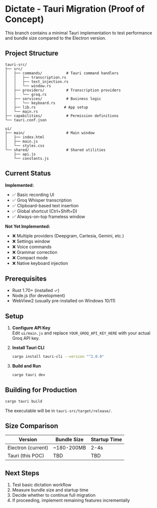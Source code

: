 # Dictate - Tauri Migration (Proof of Concept)

This branch contains a minimal Tauri implementation to test performance and bundle size compared to the Electron version.

## Project Structure

```
tauri-src/
├── src/
│   ├── commands/           # Tauri command handlers
│   │   ├── transcription.rs
│   │   ├── text_injection.rs
│   │   └── window.rs
│   ├── providers/          # Transcription providers
│   │   └── groq.rs
│   ├── services/           # Business logic
│   │   └── keyboard.rs
│   ├── lib.rs             # App setup
│   └── main.rs
├── capabilities/           # Permission definitions
└── tauri.conf.json

ui/
├── main/                   # Main window
│   ├── index.html
│   ├── main.js
│   └── styles.css
└── shared/                 # Shared utilities
    ├── api.js
    └── constants.js
```

## Current Status

**Implemented:**
- ✅ Basic recording UI
- ✅ Groq Whisper transcription
- ✅ Clipboard-based text insertion
- ✅ Global shortcut (Ctrl+Shift+D)
- ✅ Always-on-top frameless window

**Not Yet Implemented:**
- ❌ Multiple providers (Deepgram, Cartesia, Gemini, etc.)
- ❌ Settings window
- ❌ Voice commands
- ❌ Grammar correction
- ❌ Compact mode
- ❌ Native keyboard injection

## Prerequisites

- Rust 1.70+ (installed ✓)
- Node.js (for development)
- WebView2 (usually pre-installed on Windows 10/11)

## Setup

1. **Configure API Key**  
   Edit `ui/main.js` and replace `YOUR_GROQ_API_KEY_HERE` with your actual Groq API key.

2. **Install Tauri CLI**  
   ```bash
   cargo install tauri-cli --version "^2.0.0"
   ```

3. **Build and Run**  
   ```bash
   cargo tauri dev
   ```

## Building for Production

```bash
cargo tauri build
```

The executable will be in `tauri-src/target/release/`.

## Size Comparison

| Version | Bundle Size | Startup Time |
|---------|-------------|--------------|
| Electron (current) | ~180-200MB | 2-4s |
| Tauri (this POC) | TBD | TBD |

## Next Steps

1. Test basic dictation workflow
2. Measure bundle size and startup time
3. Decide whether to continue full migration
4. If proceeding, implement remaining features incrementally
